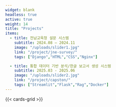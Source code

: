 ```yaml
---
widget: blank
headless: true
active: true
weight: 14
title: "Projects"
items:
  - title: 전남교육청 설문 시스템
    subtitle: 2024.08 – 2024.11
    image: "/uploads/slider1.jpg"
    link: "/project/jne-survey/"
    tags: ["Django","HTML","CSS","Nginx"]

  - title: 통합 데이터 기반 분석/한글 보고서 생성 시스템
    subtitle: 2025.03 - 2025.06
    image: "/uploads/slider2.jpg"
    link: "/project/capston/"
    tags: ["Streamlit","Flask","Rag","Docker"]
---
```


{{< cards-grid >}}
